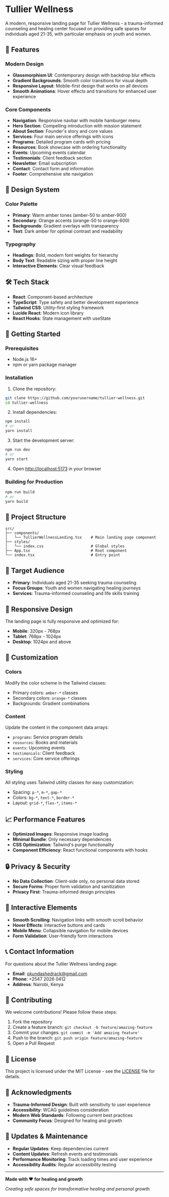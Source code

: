 # Tullier Wellness

A modern, responsive landing page for Tullier Wellness - a trauma-informed counseling and healing center focused on providing safe spaces for individuals aged 21-35, with particular emphasis on youth and women.

## 🌟 Features

### Modern Design

-   **Glassmorphism UI**: Contemporary design with backdrop blur effects
-   **Gradient Backgrounds**: Smooth color transitions for visual depth
-   **Responsive Layout**: Mobile-first design that works on all devices
-   **Smooth Animations**: Hover effects and transitions for enhanced user experience

### Core Components

-   **Navigation**: Responsive navbar with mobile hamburger menu
-   **Hero Section**: Compelling introduction with mission statement
-   **About Section**: Founder's story and core values
-   **Services**: Four main service offerings with icons
-   **Programs**: Detailed program cards with pricing
-   **Resources**: Book showcase with ordering functionality
-   **Events**: Upcoming events calendar
-   **Testimonials**: Client feedback section
-   **Newsletter**: Email subscription
-   **Contact**: Contact form and information
-   **Footer**: Comprehensive site navigation

## 🎨 Design System

### Color Palette

-   **Primary**: Warm amber tones (amber-50 to amber-900)
-   **Secondary**: Orange accents (orange-50 to orange-600)
-   **Backgrounds**: Gradient overlays with transparency
-   **Text**: Dark amber for optimal contrast and readability

### Typography

-   **Headings**: Bold, modern font weights for hierarchy
-   **Body Text**: Readable sizing with proper line height
-   **Interactive Elements**: Clear visual feedback

## 🛠️ Tech Stack

-   **React**: Component-based architecture
-   **TypeScript**: Type safety and better development experience
-   **Tailwind CSS**: Utility-first styling framework
-   **Lucide React**: Modern icon library
-   **React Hooks**: State management with useState

## 🚀 Getting Started

### Prerequisites

-   Node.js 16+
-   npm or yarn package manager

### Installation

1. Clone the repository:

```bash
git clone https://github.com/yourusername/tullier-wellness.git
cd tullier-wellness
```

2. Install dependencies:

```bash
npm install
# or
yarn install
```

3. Start the development server:

```bash
npm run dev
# or
yarn start
```

4. Open [http://localhost:5173](http://localhost:5173) in your browser

### Building for Production

```bash
npm run build
# or
yarn build
```

## 📁 Project Structure

```
src/
├── components/
│   └── TullierWellnessLanding.tsx    # Main landing page component
├── styles/
│   └── index.css                     # Global styles
├── App.tsx                           # Root component
└── index.tsx                         # Entry point
```

## 🎯 Target Audience

-   **Primary**: Individuals aged 21-35 seeking trauma counseling
-   **Focus Groups**: Youth and women navigating healing journeys
-   **Services**: Trauma-informed counseling and life skills training

## 📱 Responsive Design

The landing page is fully responsive and optimized for:

-   **Mobile**: 320px - 768px
-   **Tablet**: 768px - 1024px
-   **Desktop**: 1024px and above

## 🔧 Customization

### Colors

Modify the color scheme in the Tailwind classes:

-   Primary colors: `amber-*` classes
-   Secondary colors: `orange-*` classes
-   Backgrounds: Gradient combinations

### Content

Update the content in the component data arrays:

-   `programs`: Service program details
-   `resources`: Books and materials
-   `events`: Upcoming events
-   `testimonials`: Client feedback
-   `services`: Core service offerings

### Styling

All styling uses Tailwind utility classes for easy customization:

-   Spacing: `p-*`, `m-*`, `gap-*`
-   Colors: `bg-*`, `text-*`, `border-*`
-   Layout: `grid-*`, `flex-*`, `items-*`

## 📈 Performance Features

-   **Optimized Images**: Responsive image loading
-   **Minimal Bundle**: Only necessary dependencies
-   **CSS Optimization**: Tailwind's purge functionality
-   **Component Efficiency**: React functional components with hooks

## 🔒 Privacy & Security

-   **No Data Collection**: Client-side only, no personal data stored
-   **Secure Forms**: Proper form validation and sanitization
-   **Privacy First**: Trauma-informed design principles

## 🎪 Interactive Elements

-   **Smooth Scrolling**: Navigation links with smooth scroll behavior
-   **Hover Effects**: Interactive buttons and cards
-   **Mobile Menu**: Collapsible navigation for mobile devices
-   **Form Validation**: User-friendly form interactions

## 📞 Contact Information

For questions about the Tullier Wellness landing page:

-   **Email**: okundashedrack@gmail.com
-   **Phone**: +2547 2026 0412
-   **Address**: Nairobi, Kenya

## 🤝 Contributing

We welcome contributions! Please follow these steps:

1. Fork the repository
2. Create a feature branch: `git checkout -b feature/amazing-feature`
3. Commit your changes: `git commit -m 'Add amazing feature'`
4. Push to the branch: `git push origin feature/amazing-feature`
5. Open a Pull Request

## 📝 License

This project is licensed under the MIT License - see the [LICENSE](LICENSE) file for details.

## 🙏 Acknowledgments

-   **Trauma-Informed Design**: Built with sensitivity to user experience
-   **Accessibility**: WCAG guidelines consideration
-   **Modern Web Standards**: Following current best practices
-   **Community Focus**: Designed for healing and growth

## 🔄 Updates & Maintenance

-   **Regular Updates**: Keep dependencies current
-   **Content Updates**: Refresh events and testimonials
-   **Performance Monitoring**: Track loading times and user experience
-   **Accessibility Audits**: Regular accessibility testing

---

**Made with ❤️ for healing and growth**

_Creating safe spaces for transformative healing and personal growth._
